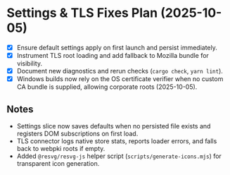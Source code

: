 # Settings & TLS Fixes Plan (2025-10-05)

- [x] Ensure default settings apply on first launch and persist immediately.
- [x] Instrument TLS root loading and add fallback to Mozilla bundle for visibility.
- [x] Document new diagnostics and rerun checks (`cargo check`, `yarn lint`).
- [x] Windows builds now rely on the OS certificate verifier when no custom CA bundle is supplied, allowing corporate roots (2025-10-05).

## Notes
- Settings slice now saves defaults when no persisted file exists and registers DOM subscriptions on first load.
- TLS connector logs native store stats, reports loader errors, and falls back to webpki roots if empty.
- Added `@resvg/resvg-js` helper script (`scripts/generate-icons.mjs`) for transparent icon generation.
